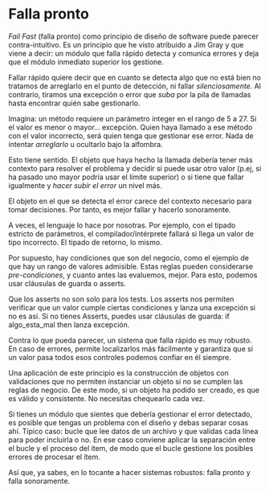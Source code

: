 # Falla pronto

_Fail Fast_ (falla pronto) como principio de diseño de software puede parecer contra-intuitivo. Es un principio que he visto atribuido a Jim Gray y que viene a decir: un módulo que falla rápido detecta y comunica errores y deja que el módulo inmediato superior los gestione.

Fallar rápido quiere decir que en cuanto se detecta algo que no está bien no tratamos de arreglarlo en el punto de detección, ni fallar _silenciosamente_. Al contrario, tiramos una excepción o error que _suba_ por la pila de llamadas hasta encontrar quién sabe gestionarlo.

Imagina: un método requiere un parámetro integer en el rango de 5 a 27. Si el valor es menor o mayor... excepción. Quien haya llamado a ese método con el valor incorrecto, será quien tenga que gestionar ese error. Nada de intentar _arreglarlo_ u ocultarlo bajo la alfombra.

Esto tiene sentido. El objeto que haya hecho la llamada debería tener más contexto para resolver el problema y decidir si puede usar otro valor (p.ej, si ha pasado uno mayor podría usar el límite superior) o si tiene que fallar igualmente y _hacer subir el error_ un nivel más.

El objeto en el que se detecta el error carece del contexto necesario para tomar decisiones. Por tanto, es mejor fallar y hacerlo sonoramente.

A veces, el lenguaje lo hace por nosotras. Por ejemplo, con el tipado estricto de parámetros, el compilador/intérprete fallará si llega un valor de tipo incorrecto. El tipado de retorno, lo mismo.

Por supuesto, hay condiciones que son del negocio, como el ejemplo de que hay un rango de valores admisible. Estas reglas pueden considerarse _pre-condiciones_, y cuanto antes las evaluemos, mejor. Para esto, podemos usar cláusulas de guarda o asserts.

Que los asserts no son solo para los tests. Los asserts nos permiten verificar que un valor cumple ciertas condiciones y lanza una excepción si no es así. Si no tienes Asserts, puedes usar cláusulas de guarda: if algo_esta_mal then lanza excepción.

Contra lo que pueda parecer, un sistema que falla rápido es muy robusto. En caso de errores, permite localizarlos más fácilmente y garantiza que si un valor pasa todos esos controles podemos confiar en él siempre.

Una aplicación de este principio es la construcción de objetos con validaciones que no permiten instanciar un objeto si no se cumplen las reglas de negocio. De este modo, si un objeto ha podido ser creado, es que es válido y consistente. No necesitas chequearlo cada vez.

Si tienes un módulo que sientes que debería gestionar el error detectado, es posible que tengas un problema con el diseño y debas separar cosas ahí. Típico caso: bucle que lee datos de un archivo y que validas cada línea para poder incluirla o no. En ese caso conviene aplicar la separación entre el bucle y el proceso del ítem, de modo que el bucle gestione los posibles errores de procesar el ítem.

Así que, ya sabes, en lo tocante a hacer sistemas robustos: falla pronto y falla sonoramente.